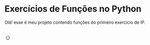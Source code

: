 # Exercícios de Funções no Python

Olá! esse é meu projeto contendo funções do primeiro exercício de IP.

## ☺

